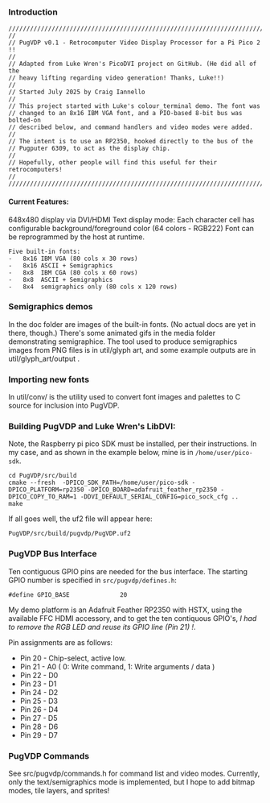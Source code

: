 ### Introduction
```
///////////////////////////////////////////////////////////////////////////////
// 
// PugVDP v0.1 - Retrocomputer Video Display Processor for a Pi Pico 2 !!
//
// Adapted from Luke Wren's PicoDVI project on GitHub. (He did all of the
// heavy lifting regarding video generation! Thanks, Luke!!)
//
// Started July 2025 by Craig Iannello
//
// This project started with Luke's colour_terminal demo. The font was 
// changed to an 8x16 IBM VGA font, and a PIO-based 8-bit bus was bolted-on 
// described below, and command handlers and video modes were added. 
//
// The intent is to use an RP2350, hooked directly to the bus of the 
// Pugputer 6309, to act as the display chip.
//
// Hopefully, other people will find this useful for their retrocomputers!
//
///////////////////////////////////////////////////////////////////////////////
```
#### Current Features:

648x480 display via DVI/HDMI 
Text display mode:
	Each character cell has configurable background/foreground color (64 colors - RGB222) 
	Font can be reprogrammed by the host at runtime.
	
	Five built-in fonts:
	-	8x16 IBM VGA (80 cols x 30 rows)
	-	8x16 ASCII + Semigraphics
	-	8x8	 IBM CGA (80 cols x 60 rows)
	-	8x8  ASCII + Semigraphics
	-	8x4  semigraphics only (80 cols x 120 rows)

### Semigraphics demos

In the doc folder are images of the built-in fonts. (No actual docs are yet in there, though.) There's some animated gifs in the media folder demonstrating semigraphice. The tool used to produce semigraphics images from PNG files is in util/glyph art, and some example outputs are in util/glyph_art/output .

### Importing new fonts

In util/conv/ is the utility used to convert font images and palettes to C source for inclusion into PugVDP.

### Building PugVDP and Luke Wren's LibDVI:

Note, the Raspberry pi pico SDK must be installed, per their instructions. In my case, 
and as shown in the example below, mine is in `/home/user/pico-sdk`.

	cd PugVDP/src/build
	cmake --fresh  -DPICO_SDK_PATH=/home/user/pico-sdk -DPICO_PLATFORM=rp2350 -DPICO_BOARD=adafruit_feather_rp2350 -DPICO_COPY_TO_RAM=1 -DDVI_DEFAULT_SERIAL_CONFIG=pico_sock_cfg ..
	make

If all goes well, the uf2 file will appear here:

	PugVDP/src/build/pugvdp/PugVDP.uf2

### PugVDP Bus Interface

Ten contiguous GPIO pins are needed for the bus interface. The starting GPIO number is specified in `src/pugvdp/defines.h`:

`#define GPIO_BASE   		    20`

My demo platform is an Adafruit Feather RP2350 with HSTX, using the available FFC HDMI accessory, and to get the ten contiquous GPIO's, *I had to remove the RGB LED and reuse its GPIO line (Pin 21) !*. 

Pin assignments are as follows:

-	Pin 20 - Chip-select, active low.
-	Pin 21 - A0 ( 0: Write command, 1: Write arguments / data )
-	Pin 22 - D0
-	Pin 23 - D1
-	Pin 24 - D2
-	Pin 25 - D3
-	Pin 26 - D4
-	Pin 27 - D5
-	Pin 28 - D6
-	Pin 29 - D7

### PugVDP Commands

See src/pugvdp/commands.h for command list and video modes. Currently, only the text/semigraphics mode is implemented, but I hope to add bitmap modes, tile layers, and sprites!

